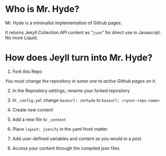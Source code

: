 # Who is Mr. Hyde?

Mr. Hyde is a minimalist implementation of Github pages.  

It returns Jekyll Collection API content as "``json``" for direct use in Javascript.  No more Liquid.

# How does Jeyll turn into Mr. Hyde?

1. Fork this Repo

  *You must change the repository in some one to active Github pages on it.*

2. In the Repository settings, rename your forked repository
3. In ``_config.yml`` change ``baseurl: /mrhyde`` to ``baseurl: /<your-repo-name>``
4. Create new content

  1. Add a new file to ``_content``
  2. Place ``layout: jsonify`` in the yaml front matter
  3. Add user-defined variables and content as you would in a post

5. Access your content through the compiled json files
